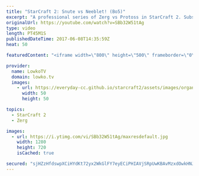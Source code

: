 ```yaml
---
title: "StarCraft 2: Snute vs Neeblet! (Bo5)"
excerpt: "A professional series of Zerg vs Protoss in StarCraft 2. Subscribe for more videos: http://lowko.tv/youtube More Starcraft 2 casts: https://goo.gl/aQC8uV  In this best of 5 series we see both players go for similar strategies. Neeblet focuses on a Stargate opener into the standard quick third base and"
originalUrl: https://youtube.com/watch?v=SBb32W51tAg
type: video
length: PT45M1S
publishedDateTime: 2017-06-08T14:35:59Z
heat: 50

featuredContent: "<iframe width=\"800\" height=\"500\" frameborder=\"0\" src=\"https://www.youtube.com/embed/SBb32W51tAg\" allow=\"accelerometer; autoplay; encrypted-media; gyroscope; picture-in-picture\" allowfullscreen></iframe>"

provider:
  name: LowkoTV
  domain: lowko.tv
  images:
    - url: https://everyday-cc.github.io/starcraft2/assets/images/organizations/lowko.tv-50x50.jpg
      width: 50
      height: 50

topics:
  - StarCraft 2
  - Zerg

images:
  - url: https://i.ytimg.com/vi/SBb32W51tAg/maxresdefault.jpg
    width: 1280
    height: 720
    isCached: true

secured: "sjHZzHfdswpXCiHYdKt72yx2WkGlFY7eyECiPHIAVjSRpUwKBAvMzxdOwkHNJOqUKmqT/lf9cT9DCxNX8oPdGe5q8CaGhm2YkTLeSxbFWLsZ4N6LcmYZN8cwn9xsDEZNKLQtn0QqvEk7m1tG9LK8VYSI8A+wgfXYQSDJtsD0CBK2R+c8/NVgkbI1YG1ch7qEXFGnEKiKyIPyH41LRZ/u6H7lQgcd5jEFdKg3bwUUSZ5vnlTMjtOw5viKxvRo8hF+bq3wG7rg9Nft69rszCePJaWbiy8RpHhMxJbWEYTtP2wkSrEGX2GZreskoaIXpy8k72lEkSS3cM9eDjiMqvoZZl+OGAa3OlEskvUqjyzTbzrA4wdw+5MeBc3d4JnbLLNsbNQzkjZtj4q7ezduvam5oicN5wgApn1XZJ7ljP6uQSA=;8M+jCNXLZ0iwF7ZqJytZVg=="
---
```


